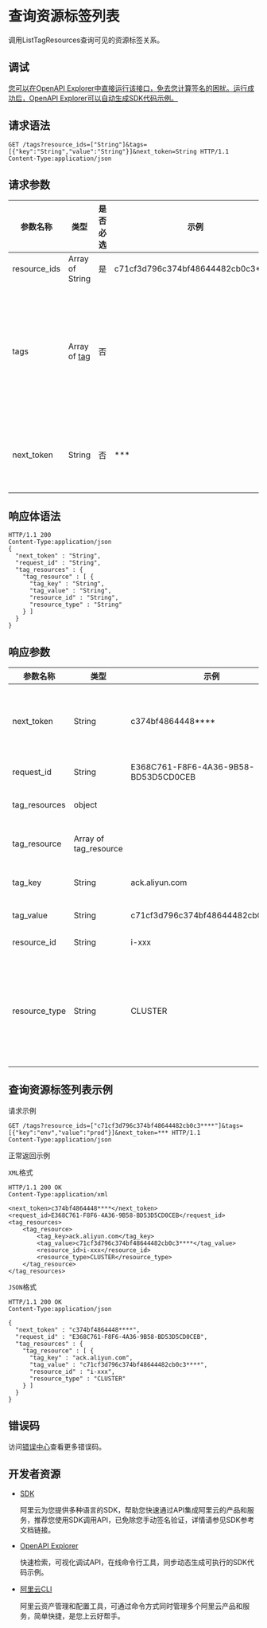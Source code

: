 # 查询资源标签列表

调用ListTagResources查询可见的资源标签关系。

## 调试

[您可以在OpenAPI Explorer中直接运行该接口，免去您计算签名的困扰。运行成功后，OpenAPI Explorer可以自动生成SDK代码示例。](https://api.aliyun.com/#product=CS&api=ListTagResources&type=ROA&version=2015-12-15)

## 请求语法

```
GET /tags?resource_ids=["String"]&tags=[{"key":"String","value":"String"}]&next_token=String HTTP/1.1 
Content-Type:application/json
```

## 请求参数

|参数名称|类型|是否必选|示例|说明|
|----|--|----|--|--|
|resource\_ids|Array of String|是|c71cf3d796c374bf48644482cb0c3\*\*\*\*|集群ID。 |
|tags|Array of [tag](/cn.zh-CN/API参考/通用数据结构.md)|否| |要查询的标签列表，限制最多包含20个子项。 |
|next\_token|String|否|\*\*\*|下一个查询开始的令牌。 |

## 响应体语法

```
HTTP/1.1 200
Content-Type:application/json
{
  "next_token" : "String",
  "request_id" : "String",
  "tag_resources" : {
    "tag_resource" : [ {
      "tag_key" : "String",
      "tag_value" : "String",
      "resource_id" : "String",
      "resource_type" : "String"
    } ]
  }
}
```

## 响应参数

|参数名称|类型|示例|说明|
|----|--|--|--|
|next\_token|String|c374bf4864448\*\*\*\*|下一个查询开始的令牌。 |
|request\_id|String|E368C761-F8F6-4A36-9B58-BD53D5CD0CEB|请求ID。 |
|tag\_resources|object| |标签资源集。 |
|tag\_resource|Array of tag\_resource| |标签资源。 |
|tag\_key|String|ack.aliyun.com|标签的名称。 |
|tag\_value|String|c71cf3d796c374bf48644482cb0c3\*\*\*\*|标签值。 |
|resource\_id|String|i-xxx|资源ID。 |
|resource\_type|String|CLUSTER|资源类型。更多信息，请参见[标签](~~110425~~)。 |

## 查询资源标签列表示例

请求示例

```
GET /tags?resource_ids=["c71cf3d796c374bf48644482cb0c3****"]&tags=[{"key":"env","value":"prod"}]&next_token=*** HTTP/1.1 
Content-Type:application/json
```

正常返回示例

`XML`格式

```
HTTP/1.1 200 OK
Content-Type:application/xml

<next_token>c374bf4864448****</next_token>
<request_id>E368C761-F8F6-4A36-9B58-BD53D5CD0CEB</request_id>
<tag_resources>
    <tag_resource>
        <tag_key>ack.aliyun.com</tag_key>
        <tag_value>c71cf3d796c374bf48644482cb0c3****</tag_value>
        <resource_id>i-xxx</resource_id>
        <resource_type>CLUSTER</resource_type>
    </tag_resource>
</tag_resources>
```

`JSON`格式

```
HTTP/1.1 200 OK
Content-Type:application/json

{
  "next_token" : "c374bf4864448****",
  "request_id" : "E368C761-F8F6-4A36-9B58-BD53D5CD0CEB",
  "tag_resources" : {
    "tag_resource" : [ {
      "tag_key" : "ack.aliyun.com",
      "tag_value" : "c71cf3d796c374bf48644482cb0c3****",
      "resource_id" : "i-xxx",
      "resource_type" : "CLUSTER"
    } ]
  }
}
```

## 错误码

访问[错误中心](https://error-center.aliyun.com/status/product/CS)查看更多错误码。

## 开发者资源

-   [SDK](https://next.api.aliyun.com/api-tools/sdk/CS?version=2015-12-15&)

    阿里云为您提供多种语言的SDK，帮助您快速通过API集成阿里云的产品和服务，推荐您使用SDK调用API，已免除您手动签名验证，详情请参见SDK参考文档链接。

-   [OpenAPI Explorer](https://next.api.aliyun.com/api/CS/2015-12-15/ListTagResources)

    快速检索，可视化调试API，在线命令行工具，同步动态生成可执行的SDK代码示例。

-   [阿里云CLI](https://github.com/aliyun/aliyun-cli)

    阿里云资产管理和配置工具，可通过命令方式同时管理多个阿里云产品和服务，简单快捷，是您上云好帮手。



